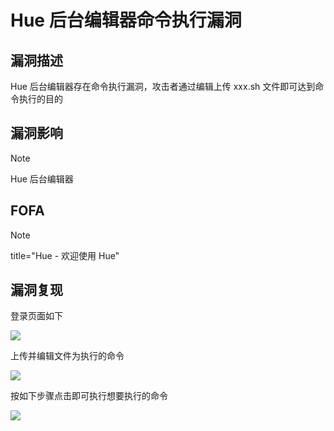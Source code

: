 # Hue 后台编辑器命令执行漏洞

## 漏洞描述

Hue 后台编辑器存在命令执行漏洞，攻击者通过编辑上传  xxx.sh 文件即可达到命令执行的目的

## 漏洞影响

> [!NOTE]
>
> Hue 后台编辑器

## FOFA

> [!NOTE]
>
> title="Hue - 欢迎使用 Hue"

## 漏洞复现

登录页面如下

![](http://wikioss.peiqi.tech/vuln/hue-1.png)

上传并编辑文件为执行的命令

![](http://wikioss.peiqi.tech/vuln/hue-2.png)

按如下步骤点击即可执行想要执行的命令

![](http://wikioss.peiqi.tech/vuln/hue-3.png)